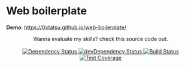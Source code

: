 # Web boilerplate

**Demo**: https://0xtatsu.github.io/web-boilerplate/

<div align="center">Wanna evaluate my skills? check this source code out.</div>

<br />

<div align="center">
  <!-- Dependency Status -->
  <a href="https://david-dm.org/0xtatsu/web-boilerplate">
    <img src="https://david-dm.org/0xtatsu/web-boilerplate.svg" alt="Dependency Status" />
  </a>
  <!-- devDependency Status -->
  <a href="https://david-dm.org/0xtatsu/web-boilerplate#info=devDependencies">
    <img src="https://david-dm.org/0xtatsu/web-boilerplate/dev-status.svg" alt="devDependency Status" />
  </a>
  <!-- Build Status -->
  <a href="https://travis-ci.org/0xtatsu/web-boilerplate">
    <img src="https://travis-ci.org/0xtatsu/web-boilerplate.svg" alt="Build Status" />
  </a>
  <!-- Test Coverage -->
  <a href="https://coveralls.io/r/0xtatsu/web-boilerplate">
    <img src="https://coveralls.io/repos/github/0xtatsu/web-boilerplate/badge.svg" alt="Test Coverage" />
  </a>
</div>
